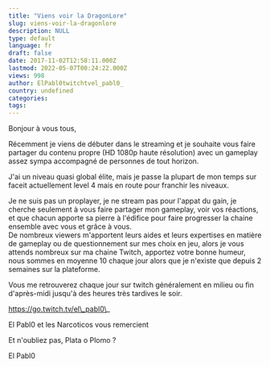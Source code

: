 ```yaml
---
title: "Viens voir la DragonLore"
slug: viens-voir-la-dragonlore
description: NULL
type: default
language: fr
draft: false
date: 2017-11-02T12:58:11.000Z
lastmod: 2022-05-07T00:24:22.000Z
views: 998
author: ElPabl0twitchtvel_pabl0_
country: undefined
categories:
tags:
---
```

Bonjour à vous tous,  
  
Récemment je viens de débuter dans le streaming et je souhaite vous faire partager du contenu propre (HD 1080p haute résolution) avec un gameplay assez sympa accompagné de personnes de tout horizon.  
  
J'ai un niveau quasi global élite, mais je passe la plupart de mon temps sur faceit actuellement level 4 mais en route pour franchir les niveaux.  
  
Je ne suis pas un proplayer, je ne stream pas pour l'appat du gain, je cherche seulement à vous faire partager mon gameplay, voir vos réactions, et que chacun apporte sa pierre à l'édifice pour faire progresser la chaine ensemble avec vous et grâce à vous.  
De nombreux viewers m'apportent leurs aides et leurs expertises en matière de gameplay ou de questionnement sur mes choix en jeu, alors je vous attends nombreux sur ma chaine Twitch, apportez votre bonne humeur, nous sommes en moyenne 10 chaque jour alors que je n'existe que depuis 2 semaines sur la plateforme.  
  
Vous me retrouverez chaque jour sur twitch généralement en milieu ou fin d'après-midi jusqu'à des heures très tardives le soir.  
  
https://go.twitch.tv/el\_pabl0\_  
  
El Pabl0 et les Narcoticos vous remercient  
  
Et n'oubliez pas, Plata o Plomo ?  
  
  
El Pabl0  
  
  
